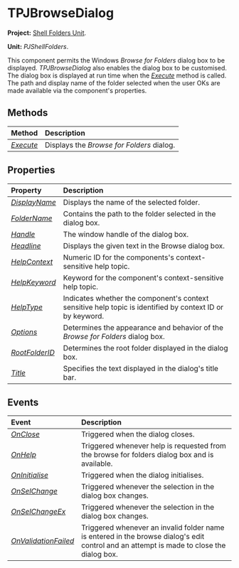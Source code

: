 # TPJBrowseDialog #

**Project:** [Shell Folders Unit](ShellFoldersUnit.md).

**Unit:** _PJShellFolders_.

This component permits the Windows _Browse for Folders_ dialog box to be displayed. _TPJBrowseDialog_ also enables the dialog box to be customised. The dialog box is displayed at run time when the _[Execute](TPJBrowseDialogExecute.md)_ method is called. The path and display name of the folder selected when the user OKs are made available via the component's properties.

## Methods ##

| **Method** | **Description** |
|:-----------|:----------------|
| _[Execute](TPJBrowseDialogExecute.md)_ | Displays the _Browse for Folders_ dialog. |

## Properties ##

| **Property** | **Description** |
|:-------------|:----------------|
| _[DisplayName](TPJBrowseDialogDisplayName.md)_ | Displays the name of the selected folder. |
| _[FolderName](TPJBrowseDialogFolderName.md)_ | Contains the path to the folder selected in the dialog box. |
| _[Handle](TPJBrowseDialogHandle.md)_ | The window handle of the dialog box. |
| _[Headline](TPJBrowseDialogHeadline.md)_ | Displays the given text in the Browse dialog box. |
| _[HelpContext](TPJBrowseDialogHelpContext.md)_ | Numeric ID for the components's context-sensitive help topic. |
| _[HelpKeyword](TPJBrowseDialogHelpKeyword.md)_ | Keyword for the component's context-sensitive help topic. |
| _[HelpType](TPJBrowseDialogHelpType.md)_ | Indicates whether the component's context sensitive help topic is identified by context ID or by keyword. |
| _[Options](TPJBrowseDialogOptions.md)_ | Determines the appearance and behavior of the _Browse for Folders_ dialog box. |
| _[RootFolderID](TPJBrowseDialogRootFolderID.md)_ | Determines the root folder displayed in the dialog box. |
| _[Title](TPJBrowseDialogTitle.md)_ | Specifies the text displayed in the dialog's title bar. |

## Events ##

| **Event** | **Description** |
|:----------|:----------------|
| _[OnClose](TPJBrowseDialogOnClose.md)_ | Triggered when the dialog closes. |
| _[OnHelp](TPJBrowseDialogOnHelp.md)_ | Triggered whenever help is requested from the browse for folders dialog box and is available. |
| _[OnInitialise](TPJBrowseDialogOnInitialise.md)_ | Triggered when the dialog initialises. |
| _[OnSelChange](TPJBrowseDialogOnSelChange.md)_ | Triggered whenever the selection in the dialog box changes. |
| _[OnSelChangeEx](TPJBrowseDialogOnSelChangeEx.md)_ | Triggered whenever the selection in the dialog box changes. |
| _[OnValidationFailed](TPJBrowseDialogOnValidationFailed.md)_ | Triggered whenever an invalid folder name is entered in the browse dialog's edit control and an attempt is made to close the dialog box. |